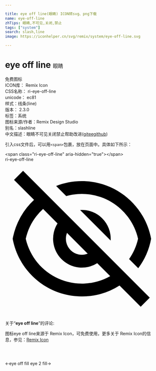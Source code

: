 ```yaml
---

title: eye off line(眼睛) ICON转svg、png下载
name: eye-off-line
zhTips: 眼睛,不可见,关闭,禁止
tags: ["system"]
search: slash,line
image: https://iconhelper.cn/svg/remix/system/eye-off-line.svg

---
```


# eye off line  <small style="font-size: 60%;font-weight: 100">眼睛</small>


<div class="detail-page">
<p>
<span><span class="badge-success badge">免费图标</span> </span>
<br/>
<span>
ICON库：
<span class="badge-secondary badge">Remix Icon</span> 
</span>
<br/>
<span>
CSS名称：
<span class="badge-secondary badge">ri-eye-off-line</span> 
</span>
<br/>
<span>
unicode：
<span class="badge-secondary badge">ec81</span> 
<copy-btn content='ec81' btn-title=""></copy-btn>
<copy-btn :content='String.fromCodePoint(parseInt("ec81", 16))' btn-title="复制U"></copy-btn>
</span><br/><span>样式：<span class="badge-light badge">线条(line)</span></span>
<br/>
<span>
版本：
<span class="badge-secondary badge">2.3.0</span> 
</span><br/><span>标签：<span class="badge-light badge"><router-link to="/tags/system.html">系统</router-link></span></span>
<br/>
<span>图标来源/作者：<span class="badge-light badge">Remix Design Studio</span></span> 
<br/>
<span>别名：<span class="badge-light badge">slash</span><span class="badge-light badge">line</span></span><br/><span class="zh-detail">中文描述：<span class="badge-primary badge">眼睛</span><span class="badge-primary badge">不可见</span><span class="badge-primary badge">关闭</span><span class="badge-primary badge">禁止</span><span class="help-link"><span>帮助改进</span>(<a href="https://gitee.com/liuwave/icon-helper/edit/master/json/remix/system/eye-off-line.json" target="_blank" rel="noopener noreferrer">gitee</a><a href="https://github.com/liuwave/icon-helper/edit/master/json/remix/system/eye-off-line.json" target="_blank" rel="noopener noreferrer">github</a></span>)</span><br/>
</p>
</div>
<div class="alert alert-dark">
  <i class="ri-eye-off-line ri-xs"></i>
  <i class="ri-eye-off-line ri-sm"></i>
  <i class="ri-eye-off-line ri-lg"></i>
  <i class="ri-eye-off-line ri-2x"></i>
  <i class="ri-eye-off-line ri-3x"></i>
  <i class="ri-eye-off-line ri-5x"></i>
  <i class="ri-eye-off-line ri-7x"></i>
</div>
<div>
  <p>引入css文件后，可以用<code>&lt;span&gt;</code>包裹，放在页面中。具体如下所示：    
  </p>
  <div class="alert alert-primary" style="font-size: 14px">
    &lt;span class="ri-eye-off-line" aria-hidden="true"&gt;&lt;/span&gt;
    <copy-btn content='<span class="ri-eye-off-line" aria-hidden="true"></span>'></copy-btn>
  </div>
  <div class="alert alert-secondary">
    <i class="ri-eye-off-line"
    style="font-size: 24px"
    aria-hidden="true"></i> ri-eye-off-line
    <copy-btn content="ri-eye-off-line" btn-title="复制图标名称"></copy-btn>
  </div>
</div>
<div id="svg" class="svg-wrap">
<svg xmlns="http://www.w3.org/2000/svg" viewBox="0 0 24 24">
    <g>
        <path fill="none" d="M0 0h24v24H0z"/>
        <path d="M17.882 19.297A10.949 10.949 0 0 1 12 21c-5.392 0-9.878-3.88-10.819-9a10.982 10.982 0 0 1 3.34-6.066L1.392 2.808l1.415-1.415 19.799 19.8-1.415 1.414-3.31-3.31zM5.935 7.35A8.965 8.965 0 0 0 3.223 12a9.005 9.005 0 0 0 13.201 5.838l-2.028-2.028A4.5 4.5 0 0 1 8.19 9.604L5.935 7.35zm6.979 6.978l-3.242-3.242a2.5 2.5 0 0 0 3.241 3.241zm7.893 2.264l-1.431-1.43A8.935 8.935 0 0 0 20.777 12 9.005 9.005 0 0 0 9.552 5.338L7.974 3.76C9.221 3.27 10.58 3 12 3c5.392 0 9.878 3.88 10.819 9a10.947 10.947 0 0 1-2.012 4.592zm-9.084-9.084a4.5 4.5 0 0 1 4.769 4.769l-4.77-4.769z"/>
    </g>
</svg>

</div>
<detail full-name='ri-eye-off-line'></detail>  
<div class="icon-detail__container">
<p>关于“<b>eye off line</b>”的评论:</p>
</div>
<Vssue title="关于“eye off line”的评论" />    
<div><p>图标eye off line来源于 Remix Icon，可免费使用，更多关于  Remix Icon的信息，参见：<a target="_blank" href="https://iconhelper.cn/remix.html">Remix Icon</a>
</p></div>

<div style="padding:2rem 0 " class="page-nav"><p class="inner"><span class="prev">←<router-link to="/icon/system/eye-off-fill.html">eye off fill</router-link></span> <span class="next"><router-link to="/icon/system/eye-2-fill.html">eye 2 fill</router-link>→</span></p></div>
